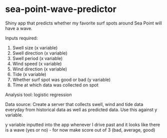 # sea-point-wave-predictor
Shiny app that predicts whether my favorite surf spots around Sea Point will have a wave.

Inputs required:
1. Swell size (x variable)
2. Swell direction (x variable)
3. Swell period (x variable)
4. Wind speed  (x variable)
5. Wind direction (x variable)
6. Tide (x variable)
7. Whether surf spot was good or bad (y variable)
8. Time at which data was collected on spot

Analysis tool: logistic regression

Data source:
Create a server that collects swell, wind and tide data everyday from historical data as well as predicted data. Use this against y variable. 


y variable inputted into the app whenever I drive past and it looks like there is a wave (yes or no) - for now make score out of 3 (bad, average, good)
